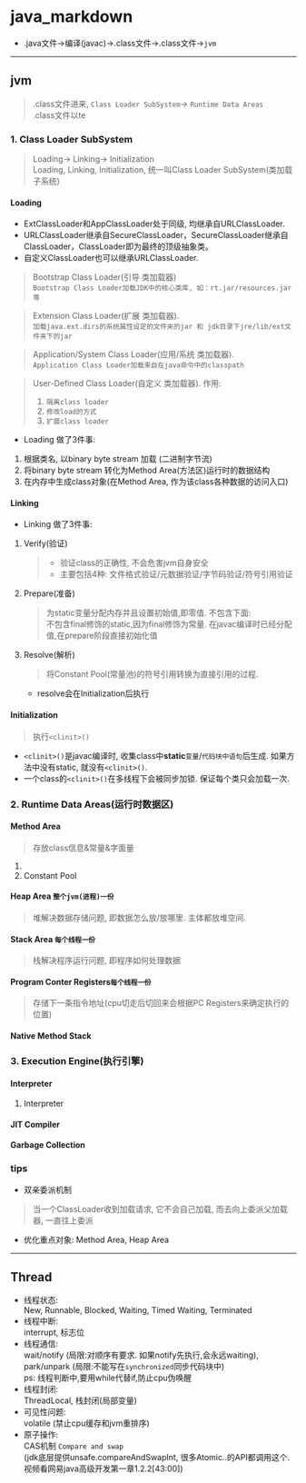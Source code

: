 # java_markdown 
* .java文件->编译(javac)->.class文件->.class文件->`jvm`
---
## jvm
> .class文件进来, `Class Loader SubSystem`-> `Runtime Data Areas`  
> .class文件以te

### 1. Class Loader SubSystem
> Loading-> Linking-> Initialization  
> Loading, Linking, Initialization, 统一叫Class Loader SubSystem(类加载子系统)  
#### Loading
* ExtClassLoader和AppClassLoader处于同级, 均继承自URLClassLoader. 
* URLClassLoader继承自SecureClassLoader，SecureClassLoader继承自ClassLoader，ClassLoader即为最终的顶级抽象类。
* 自定义ClassLoader也可以继承URLClassLoader. 
> Bootstrap Class Loader(引导 类加载器)  
> `Bootstrap Class Loader加载JDK中的核心类库, 如：rt.jar/resources.jar等`  

> Extension Class Loader(扩展 类加载器).     
> `加载java.ext.dirs的系统属性设定的文件夹的jar 和 jdk目录下jre/lib/ext文件夹下的jar`  

> Application/System Class Loader(应用/系统 类加载器).   
> `Application Class Loader加载来自在java命令中的classpath` 

> User-Defined Class Loader(自定义 类加载器). 作用:  
> 1. `隔离class loader`
> 2. `修改load的方式`
> 3. `扩展class loader`

* Loading 做了3件事: 
1. 根据类名, 以binary byte stream 加载 (二进制字节流)
2. 将binary byte stream 转化为Method Area(方法区)运行时的数据结构
3. 在内存中生成class对象(在Method Area, 作为该class各种数据的访问入口)

#### Linking
* Linking 做了3件事: 
1. Verify(验证)
    > * 验证class的正确性, 不会危害jvm自身安全
    > * 主要包括4种: 文件格式验证/元数据验证/字节码验证/符号引用验证
2. Prepare(准备)
    > 为static变量分配内存并且设置初始值,即零值. 不包含下面:  
     不包含final修饰的static,因为final修饰为常量. 在javac编译时已经分配值,在prepare阶段直接初始化值
3. Resolve(解析)
    > 将Constant Pool(常量池)的符号引用转换为直接引用的过程.  
    * resolve会在Initialization后执行
#### Initialization
> 执行`<clinit>()`
* `<clinit>()`是javac编译时, 收集class中**static**`变量`/`代码块中语句`后生成. 如果方法中没有static, 就没有`<clinit>()`.
* 一个class的`<clinit>()`在多线程下会被同步加锁. 保证每个类只会加载一次.

### 2. Runtime Data Areas(运行时数据区)
#### Method Area
> 存放class信息&常量&字面量
1. 
2. Constant Pool
#### Heap Area `整个jvm(进程)一份`
> 堆解决数据存储问题, 即数据怎么放/放哪里. 主体都放堆空间.
#### Stack Area `每个线程一份`
> 栈解决程序运行问题, 即程序如何处理数据
#### Program Conter Registers`每个线程一份`
> 存储下一条指令地址(cpu切走后切回来会根据PC Registers来确定执行的位置)
#### Native Method Stack

### 3. Execution Engine(执行引擎)
#### Interpreter
1. Interpreter
#### JIT Compiler
#### Garbage Collection

### tips
* 双亲委派机制 
> 当一个ClassLoader收到加载请求, 它不会自己加载, 而去向上委派父加载器, 一直往上委派

* 优化重点对象: Method Area, Heap Area
---

## Thread
- 线程状态:  
New, Runnable, Blocked, Waiting, Timed Waiting, Terminated
- 线程中断:  
interrupt, 标志位
- 线程通信:  
wait/notify (局限:对顺序有要求. 如果notify先执行,会永远waiting),   
park/unpark (局限:不能写在`synchronized`同步代码块中)  
ps: 线程判断中,要用while代替if,防止cpu伪唤醒 
- 线程封闭:  
ThreadLocal, 栈封闭(局部变量)
- 可见性问题:   
volatile (禁止cpu缓存和jvm重排序)
- 原子操作:   
CAS机制 `Compare and swap`   
(jdk底层提供unsafe.compareAndSwapInt, 很多Atomic..的API都调用这个.  
视频看网易java高级开发第一章1.2.2[43:00])


